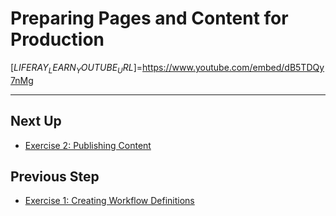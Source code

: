 # Preparing Pages and Content for Production 


[$LIFERAY_LEARN_YOUTUBE_URL$]=https://www.youtube.com/embed/dB5TDQy7nMg

---

## Next Up

* [Exercise 2: Publishing Content](./exercise-2-publishing-content.md)

## Previous Step

* [Exercise 1: Creating Workflow Definitions](./exercise-1-creating-workflow-definitions.md)